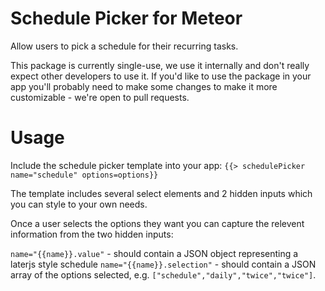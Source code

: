 # Schedule Picker for Meteor

Allow users to pick a schedule for their recurring tasks.

This package is currently single-use, we use it internally and don't really expect other developers to use it. If you'd like to use the package in your app you'll probably need to make some changes to make it more customizable - we're open to pull requests.

# Usage

Include the schedule picker template into your app: `{{> schedulePicker name="schedule" options=options}}`

The template includes several select elements and 2 hidden inputs which you can style to your own needs.

Once a user selects the options they want you can capture the relevent information from the two hidden inputs:

`name="{{name}}.value"` - should contain a JSON object representing a laterjs style schedule
`name="{{name}}.selection"` - should contain a JSON array of the options selected, e.g. `["schedule","daily","twice","twice"]`.
